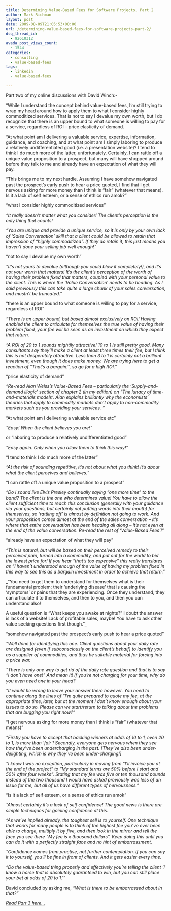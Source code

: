 ```yaml
---
title: Determining Value-Based Fees for Software Projects, Part 2
author: Mark Richman
layout: post
date: 2009-08-09T21:05:53+00:00
url: /determining-value-based-fees-for-software-projects-part-2/
dsq_thread_id:
  - 92610312
avada_post_views_count:
  - 1544
categories:
  - consulting
  - value-based-fees
tags:
  - linkedin
  - value-based-fees

---
```

Part two of my online discussions with David Winch:-

&#8220;While I understand the concept behind value-based fees, I&#8217;m still trying to wrap my head around how to apply them to what I consider highly commoditized services. That is not to say I devalue my own worth, but I do recognize that there is an upper bound to what someone is willing to pay for a service, regardless of ROI &#8211; price elasticity of demand.

&#8220;At what point am I delivering a valuable service, expertise, information, guidance, and coaching, and at what point am I simply laboring to produce a relatively undifferentiated good (i.e. a presentation website)? I tend to think I do much more of the latter, unfortunately. Certainly, I can rattle off a unique value proposition to a prospect, but many will have shopped around before they talk to me and already have an expectation of what they will pay.

&#8220;This brings me to my next hurdle. Assuming I have somehow navigated past the prospect&#8217;s early push to hear a price quoted, I find that I get nervous asking for more money than I think is &#8220;fair&#8221; (whatever that means). Is it a lack of self esteem, or a sense of ethics run amok?&#8221;

&#8220;what I consider highly commoditized services&#8221;

 _&#8220;It really doesn&#8217;t matter what you consider! The client&#8217;s perception is the only thing that counts!_

_&#8220;You are unique and provide a unique service, so it is only by your own lack of &#8216;Sales Conversation&#8217; skill that a client could be allowed to retain that impression of &#8220;highly commoditized&#8221;. If they do retain it, this just means you haven&#8217;t done your selling job well enough!&#8221;_

&#8220;not to say I devalue my own worth&#8221;

 _&#8220;It&#8217;s not yours to devalue (although you could blow it completely!), and it&#8217;s not your worth that matters! It&#8217;s the client&#8217;s perception of the worth of having their problem fixed that matters, coupled with your personal value to the client. This is where the &#8216;Value Conversation&#8217; needs to be heading. As I said previously this can take quite a large chunk of your sales conversation, and mustn&#8217;t be truncated.&#8221;_

&#8220;there is an upper bound to what someone is willing to pay for a service, regardless of ROI&#8221;

 _&#8220;There is an upper bound, but based almost exclusively on ROI! Having enabled the client to articulate for themselves the true value of having their problem fixed, your fee will be seen as an investment on which they expect that return._

_&#8220;A ROI of 20 to 1 sounds mightily attractive! 10 to 1 is still pretty good. Many consultants say they&#8217;ll make a client at least three times their fee, but I think this is not desperately attractive. Less than 3 to 1 is certainly not a brilliant investment, even though it does make money. We are trying here to get a reaction of &#8220;That&#8217;s a bargain!&#8221;, so go for a high ROI.&#8221;_

&#8220;price elasticity of demand&#8221;

 _&#8220;Re-read Alan Weiss&#8217;s Value-Based Fees &#8211; particularly the &#8216;Supply-and-demand illogic&#8217; section of chapter 2 (in my edition) on &#8221;The lunacy of time-and-materials models&#8217;. Alan explains brilliantly why the economists&#8217; theories that apply to commodity markets don&#8217;t apply to non-commodity markets such as you providing your services. &#8220;_

&#8220;At what point am I delivering a valuable service etc&#8221;

 _&#8220;Easy! When the client believes you are!&#8221;_

or &#8220;laboring to produce a relatively undifferentiated good&#8221;

 _&#8220;Easy again. Only when you allow them to think this way!&#8221;_

&#8220;I tend to think I do much more of the latter&#8221;

 _&#8220;At the risk of sounding repetitive, it&#8217;s not about what you think! It&#8217;s about what the client perceives and believes.&#8221;_

&#8220;I can rattle off a unique value proposition to a prospect&#8221;

 _&#8220;Do I sound like Elvis Presley continually saying &#8220;one more time&#8221; to the band? The client is the one who determines value! You have to allow the client sufficient time to reach this conclusion (generally with your guidance via your questions, but certainly not putting words into their mouth) for themselves, so &#8216;rattling off&#8217; is almost by definition not going to work. And your proposition comes almost at the end of the sales conversation &#8211; it&#8217;s where that entire conversation has been heading all along &#8211; it&#8217;s not even at the end of the value conversation. Re-read the rest of &#8216;Value-Based Fees&#8217;!&#8221;_

&#8220;already have an expectation of what they will pay&#8221;

 _&#8220;This is natural, but will be based on their perceived remedy to their perceived pain, turned into a commodity, and put out for the world to bid the lowest price for! If you hear &#8220;that&#8217;s too expensive&#8221; this really translates as &#8220;I haven&#8217;t understood enough of the value of having my problem fixed in this way to see this as a bargain investment in order to achieve that return.&#8221;_

_&#8220;You need to get them to understand for themselves what is their fundamental problem; their &#8216;underlying disease&#8217; that is causing the &#8216;symptoms&#8217; or pains that they are experiencing. Once they understand, they can articulate it to themselves, and then to you, and then you can understand also!
  
A useful question is &#8220;What keeps you awake at nights?&#8221; I doubt the answer is lack of a website! Lack of profitable sales, maybe! You have to ask other value seeking questions first though.&#8221;_

&#8220;somehow navigated past the prospect&#8217;s early push to hear a price quoted&#8221;

 _&#8220;Well done for identifying this one. Client questions about your daily rate are designed (even if subconsciously on the client&#8217;s behalf) to identify you as a supplier of commodities, and thus be suitable material for forcing into a price war._

_&#8220;There is only one way to get rid of the daily rate question and that is to say &#8220;I don&#8217;t have one!&#8221; And mean it! If you&#8217;re not charging for your time, why do you even need one in your head?_

_&#8220;It would be wrong to leave your answer there however. You need to continue along the lines of &#8220;I&#8217;m quite prepared to quote my fee, at the appropriate time, later, but at the moment I don&#8217;t know enough about your issues to do so. Please can we start/return to talking about the problems that are bugging you right now?&#8221;_

&#8220;I get nervous asking for more money than I think is &#8220;fair&#8221; (whatever that means)&#8221;

 _&#8220;Firstly you have to accept that backing winners at odds of 10 to 1, even 20 to 1, is more than &#8216;fair&#8217;! Secondly, everyone gets nervous when they see how they&#8217;ve been undercharging in the past. [They&#8217;ve also been under-delighting, which is why they&#8217;ve been under-charging!]_

_&#8220;I know I was no exception, particularly in moving from &#8220;I&#8217;ll invoice you at the end of the project&#8221; to &#8220;My standard terms are 50% before I start and 50% after four weeks&#8221;. Stating that my fee was five or ten thousand pounds instead of the two thousand I would have asked previously was less of an issue for me, but all of us have different types of nervousness.&#8221;_

&#8220;Is it a lack of self esteem, or a sense of ethics run amok&#8221;

 _&#8220;Almost certainly it&#8217;s a lack of self confidence! The good news is there are simple techniques for gaining confidence at this._

_&#8220;As we&#8217;ve implied already, the toughest sell is to yourself. One technique that works for many people is to think of the highest fee you&#8217;ve ever been able to charge, multiply it by five, and then look in the mirror and tell the face you see there &#8220;My fee is x thousand dollars&#8221;. Keep doing this until you can do it with a perfectly straight face and no hint of embarrassment._

_&#8220;Confidence comes from practise, not further contemplation. If you can say it to yourself, you&#8217;ll be fine in front of clients. And it gets easier every time._

_&#8220;Do the value-based thing properly and effectively you&#8217;re telling the client &#8216;I know a horse that is absolutely guaranteed to win, but you can still place your bet at odds of 20 to 1.'&#8221;_

David concluded by asking me, _&#8220;What is there to be embarrassed about in that?&#8221;_

_[Read Part 3 here&#8230;][1]_

 [1]: http://www.markrichman.com/2009/08/23/determining-value-based-fees-for-software-projects-part-3/